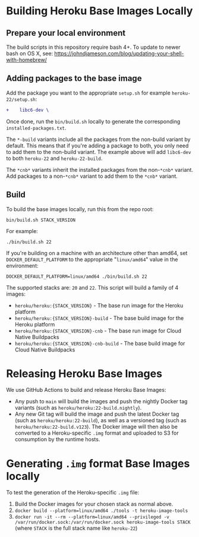 # Building Heroku Base Images Locally

## Prepare your local environment

The build scripts in this repository require bash 4+. To update to newer bash on OS X, see:
https://johndjameson.com/blog/updating-your-shell-with-homebrew/

## Adding packages to the base image

Add the package you want to the appropriate `setup.sh` for example `heroku-22/setup.sh`:

```diff
+    libc6-dev \
```

Once done, run the `bin/build.sh` locally to generate the corresponding `installed-packages.txt`.

The `*-build` variants include all the packages from the non-build variant by default. This means that if you're adding a package to both, you only need to add them to the non-build variant. The example above will add `libc6-dev` to both `heroku-22` and `heroku-22-build`.

The `*cnb*` variants inherit the installed packages from the non-`*cnb*` variant. Add packages to a non-`*cnb*` variant to add them to the `*cnb*` variant.

## Build

To build the base images locally, run this from the repo root:

    bin/build.sh STACK_VERSION

For example:

    ./bin/build.sh 22

If you're building on a machine with an architecture other than amd64, set `DOCKER_DEFAULT_PLATFORM` to the appropriate "`linux/amd64`" value in the environment:

    DOCKER_DEFAULT_PLATFORM=linux/amd64 ./bin/build.sh 22

The supported stacks are: `20` and `22`. This script will build a family
of 4 images:

* `heroku/heroku:{STACK_VERSION}` - The base run image for the Heroku platform
* `heroku/heroku:{STACK_VERSION}-build` - The base build image for the Heroku platform
* `heroku/heroku:{STACK_VERSION}-cnb` - The base run image for Cloud Native Buildpacks
* `heroku/heroku:{STACK_VERSION}-cnb-build` - The base build image for Cloud Native Buildpacks

# Releasing Heroku Base Images

We use GitHub Actions to build and release Heroku Base Images:

* Any push to `main` will build the images and push the nightly Docker tag variants (such as `heroku/heroku:22-build.nightly`).
* Any new Git tag will build the image and push the latest Docker tag (such as `heroku/heroku:22-build`),
  as well as a versioned tag (such as `heroku/heroku:22-build.v123`). The Docker image will then also be
  converted to a Heroku-specific `.img` format and uploaded to S3 for consumption by the runtime hosts.

# Generating `.img` format Base Images locally

To test the generation of the Heroku-specific `.img` file:

1. Build the Docker images for your chosen stack as normal above.
2. `docker build --platform=linux/amd64 ./tools -t heroku-image-tools`
3. `docker run -it --rm --platform=linux/amd64 --privileged -v /var/run/docker.sock:/var/run/docker.sock heroku-image-tools STACK` (where `STACK` is the full stack name like `heroku-22`)
